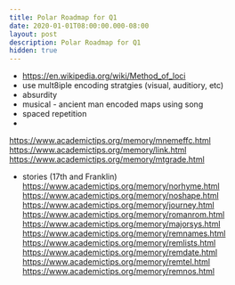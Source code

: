```yaml
---
title: Polar Roadmap for Q1 
date: 2020-01-01T08:00:00.000-08:00
layout: post
description: Polar Roadmap for Q1
hidden: true
---
```


- https://en.wikipedia.org/wiki/Method_of_loci
- use mult8iple encoding stratgies (visual, auditiory, etc)
- absurdity
- musical - ancient man encoded maps using song
- spaced repetition
- 

https://www.academictips.org/memory/mnemeffc.html
https://www.academictips.org/memory/link.html
https://www.academictips.org/memory/mtgrade.html
- stories (17th and Franklin)
https://www.academictips.org/memory/norhyme.html
https://www.academictips.org/memory/noshape.html
https://www.academictips.org/memory/journey.html
https://www.academictips.org/memory/romanrom.html
https://www.academictips.org/memory/majorsys.html
https://www.academictips.org/memory/remnames.html
https://www.academictips.org/memory/remlists.html
https://www.academictips.org/memory/remdate.html
https://www.academictips.org/memory/remtel.html
https://www.academictips.org/memory/remnos.html
